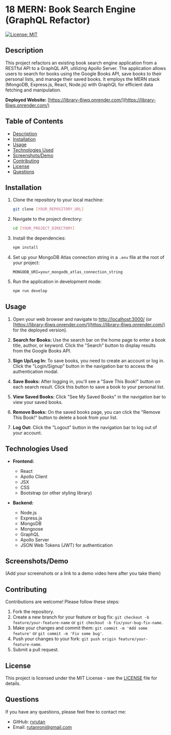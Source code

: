 # 18 MERN: Book Search Engine (GraphQL Refactor)

[![License: MIT](https://img.shields.io/badge/License-MIT-yellow.svg)](https://opensource.org/licenses/MIT)

## Description

This project refactors an existing book search engine application from a RESTful API to a GraphQL API, utilizing Apollo Server. The application allows users to search for books using the Google Books API, save books to their personal lists, and manage their saved books. It employs the MERN stack (MongoDB, Express.js, React, Node.js) with GraphQL for efficient data fetching and manipulation.

**Deployed Website:** [https://library-6iwq.onrender.com/](https://library-6iwq.onrender.com/)

## Table of Contents

- [Description](#description)
- [Installation](#installation)
- [Usage](#usage)
- [Technologies Used](#technologies-used)
- [Screenshots/Demo](#screenshotsdemo)
- [Contributing](#contributing)
- [License](#license)
- [Questions](#questions)

## Installation

1.  Clone the repository to your local machine:

    ```bash
    git clone [YOUR_REPOSITORY_URL]
    ```

2.  Navigate to the project directory:

    ```bash
    cd [YOUR_PROJECT_DIRECTORY]
    ```

3.  Install the dependencies:

    ```bash
    npm install
    ```

4.  Set up your MongoDB Atlas connection string in a `.env` file at the root of your project:

    ```
    MONGODB_URI=your_mongodb_atlas_connection_string
    ```

5.  Run the application in development mode:

    ```bash
    npm run develop
    ```

## Usage

1.  Open your web browser and navigate to [http://localhost:3000/](http://localhost:3000/) (or [https://library-6iwq.onrender.com/](https://library-6iwq.onrender.com/) for the deployed version).

2.  **Search for Books:** Use the search bar on the home page to enter a book title, author, or keyword. Click the "Search" button to display results from the Google Books API.

3.  **Sign Up/Log In:** To save books, you need to create an account or log in. Click the "Login/Signup" button in the navigation bar to access the authentication modal.

4.  **Save Books:** After logging in, you'll see a "Save This Book!" button on each search result. Click this button to save a book to your personal list.

5.  **View Saved Books:** Click "See My Saved Books" in the navigation bar to view your saved books.

6.  **Remove Books:** On the saved books page, you can click the "Remove This Book!" button to delete a book from your list.

7.  **Log Out:** Click the "Logout" button in the navigation bar to log out of your account.

## Technologies Used

-   **Frontend:**
    -   React
    -   Apollo Client
    -   JSX
    -   CSS
    -   Bootstrap (or other styling library)

-   **Backend:**
    -   Node.js
    -   Express.js
    -   MongoDB
    -   Mongoose
    -   GraphQL
    -   Apollo Server
    -   JSON Web Tokens (JWT) for authentication

## Screenshots/Demo

(Add your screenshots or a link to a demo video here after you take them)

## Contributing

Contributions are welcome! Please follow these steps:

1.  Fork the repository.
2.  Create a new branch for your feature or bug fix: `git checkout -b feature/your-feature-name` or `git checkout -b fix/your-bug-fix-name`.
3.  Make your changes and commit them: `git commit -m 'Add some feature'` or `git commit -m 'Fix some bug'`.
4.  Push your changes to your fork: `git push origin feature/your-feature-name`.
5.  Submit a pull request.

## License

This project is licensed under the MIT License - see the [LICENSE](LICENSE) file for details.

## Questions

If you have any questions, please feel free to contact me:

-   GitHub: [rvrutan](https://github.com/rvrutan)
-   Email: [rutanroni@gmail.com](rutanroni@gmail.com)
